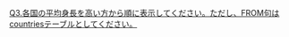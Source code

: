 [Q3.各国の平均身長を高い方から順に表示してください。ただし、FROM句はcountriesテーブルとしてください。](https://tech.pjin.jp/blog/2016/04/30/sql%E7%B7%B4%E7%BF%92%E5%95%8F%E9%A1%8C-%E5%95%8F3/)
